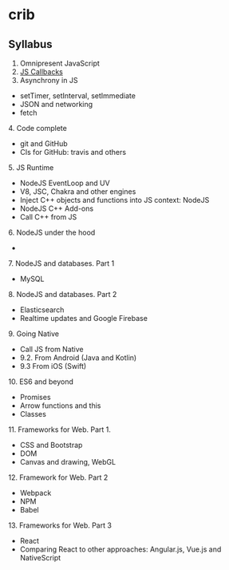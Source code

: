 # crib

## Syllabus
1. Omnipresent JavaScript
2. [JS Callbacks](https://github.com/olegkleiman/crib/blob/master/lesson2/readme.md)
3. Asynchrony in JS
<ul>
  <li>setTimer, setInterval, setImmediate</li>
  <li>JSON and networking </li>
  <li>fetch</li>
</ul>
4. Code complete
<ul>
  <li>git and GitHub</li>
  <li>CIs for GitHub: travis and others</li>
</ul>
5. JS Runtime
<ul>
  <li>NodeJS EventLoop and UV</li>
  <li>V8, JSC, Chakra and other engines</li>
  <li>Inject C++ objects and functions into JS context: NodeJS</li>
  <li>NodeJS C++ Add-ons</li>
  <li>Call C++ from JS</li>
</ul>
6. NodeJS under the hood
<ul>
  <li>
</ul>
7. NodeJS and databases. Part 1
<ul>
  <li>MySQL</li>
</ul>
8. NodeJS and databases. Part 2
<ul>
  <li>Elasticsearch</li>
  <li>Realtime updates and Google Firebase</li>
</ul>
9. Going Native
  <ul>
  <li>Call JS from Native</li>
  <li>9.2. From Android (Java and Kotlin)</li>
  <li>9.3 From iOS (Swift)</li>
  </ul>
10. ES6 and beyond
<ul>
  <li>Promises</li>
  <li>Arrow functions and this</li>
  <li>Classes</li>
</ul>
11. Frameworks for Web. Part 1.
  <ul>
  <li>CSS and Bootstrap</li>
  <li>DOM</li>
  <li>Canvas and drawing, WebGL</li>
  </ul>
12. Framework for Web. Part 2
<ul>
  <li>Webpack</li>
  <li>NPM</li>
  <li>Babel</li>
</ul>
13.  Frameworks for Web. Part 3
<ul>
  <li>React</li>
  <li>Comparing React to other approaches: Angular.js, Vue.js and NativeScript</li>
</ul>
